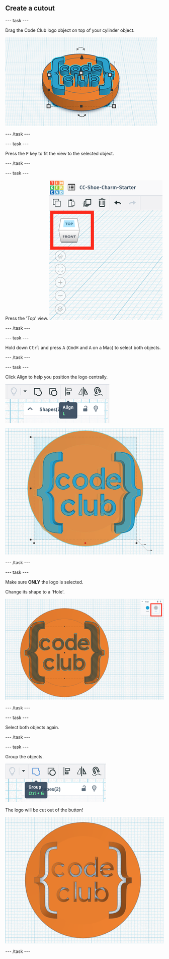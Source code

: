 ## Create a cutout

--- task ---

Drag the Code Club logo object on top of your cylinder object. 

![The Code Club logo located in the same place as the cylinder](images/cc-on-cylinder.png)

--- /task ---

--- task ---

Press the <kbd>F</kbd> key to fit the view to the selected object.

--- /task ---

--- task ---

Press the 'Top' view.
![The Top View button](images/top-view.png)

--- /task ---

--- task ---

Hold down <kbd>Ctrl</kbd> and press <kbd>A</kbd> (<kbd>Cmd⌘</kbd> and <kbd>A</kbd> on a Mac) to select both objects.

--- /task ---

--- task ---

Click Align to help you position the logo centrally.

![The align tool](images/align.png)

![The logo positioned centrally.](images/aligning.png)

--- /task ---

--- task ---

Make sure **ONLY** the logo is selected.

Change its shape to a 'Hole'.

![The Hole option in the Shape menu](images/hole.png)

--- /task ---

--- task ---

Select both objects again.

--- /task ---

--- task ---

Group the objects.

![The group tool](images/group.png)

The logo will be cut out of the button!

![The cutout is created in the button](images/cutout.png)

--- /task ---